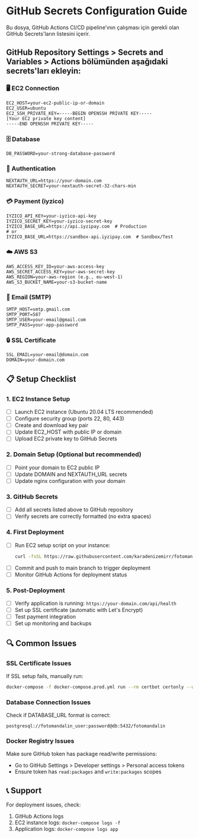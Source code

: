 # GitHub Secrets Configuration Guide

Bu dosya, GitHub Actions CI/CD pipeline'ının çalışması için gerekli olan GitHub Secrets'ların listesini içerir.

## GitHub Repository Settings > Secrets and Variables > Actions bölümünden aşağıdaki secrets'ları ekleyin:

### 🖥️ EC2 Connection

```
EC2_HOST=your-ec2-public-ip-or-domain
EC2_USER=ubuntu
EC2_SSH_PRIVATE_KEY=-----BEGIN OPENSSH PRIVATE KEY-----
[Your EC2 private key content]
-----END OPENSSH PRIVATE KEY-----
```

### 🗄️ Database

```
DB_PASSWORD=your-strong-database-password
```

### 🔐 Authentication

```
NEXTAUTH_URL=https://your-domain.com
NEXTAUTH_SECRET=your-nextauth-secret-32-chars-min
```

### 💳 Payment (iyzico)

```
IYZICO_API_KEY=your-iyzico-api-key
IYZICO_SECRET_KEY=your-iyzico-secret-key
IYZICO_BASE_URL=https://api.iyzipay.com  # Production
# or
IYZICO_BASE_URL=https://sandbox-api.iyzipay.com  # Sandbox/Test
```

### ☁️ AWS S3

```
AWS_ACCESS_KEY_ID=your-aws-access-key
AWS_SECRET_ACCESS_KEY=your-aws-secret-key
AWS_REGION=your-aws-region (e.g., eu-west-1)
AWS_S3_BUCKET_NAME=your-s3-bucket-name
```

### 📧 Email (SMTP)

```
SMTP_HOST=smtp.gmail.com
SMTP_PORT=587
SMTP_USER=your-email@gmail.com
SMTP_PASS=your-app-password
```

### 🔒 SSL Certificate

```
SSL_EMAIL=your-email@domain.com
DOMAIN=your-domain.com
```

## 📋 Setup Checklist

### 1. EC2 Instance Setup

- [ ] Launch EC2 instance (Ubuntu 20.04 LTS recommended)
- [ ] Configure security group (ports 22, 80, 443)
- [ ] Create and download key pair
- [ ] Update EC2_HOST with public IP or domain
- [ ] Upload EC2 private key to GitHub Secrets

### 2. Domain Setup (Optional but recommended)

- [ ] Point your domain to EC2 public IP
- [ ] Update DOMAIN and NEXTAUTH_URL secrets
- [ ] Update nginx configuration with your domain

### 3. GitHub Secrets

- [ ] Add all secrets listed above to GitHub repository
- [ ] Verify secrets are correctly formatted (no extra spaces)

### 4. First Deployment

- [ ] Run EC2 setup script on your instance:
  ```bash
  curl -fsSL https://raw.githubusercontent.com/karadenizemirr/fotomandalin/main/scripts/setup-ec2.sh | bash
  ```
- [ ] Commit and push to main branch to trigger deployment
- [ ] Monitor GitHub Actions for deployment status

### 5. Post-Deployment

- [ ] Verify application is running: `https://your-domain.com/api/health`
- [ ] Set up SSL certificate (automatic with Let's Encrypt)
- [ ] Test payment integration
- [ ] Set up monitoring and backups

## 🔍 Common Issues

### SSL Certificate Issues

If SSL setup fails, manually run:

```bash
docker-compose -f docker-compose.prod.yml run --rm certbot certonly --webroot -w /var/www/certbot --email your-email@domain.com -d your-domain.com --agree-tos
```

### Database Connection Issues

Check if DATABASE_URL format is correct:

```
postgresql://fotomandalin_user:password@db:5432/fotomandalin
```

### Docker Registry Issues

Make sure GitHub token has package read/write permissions:

- Go to GitHub Settings > Developer settings > Personal access tokens
- Ensure token has `read:packages` and `write:packages` scopes

## 📞 Support

For deployment issues, check:

1. GitHub Actions logs
2. EC2 instance logs: `docker-compose logs -f`
3. Application logs: `docker-compose logs app`
